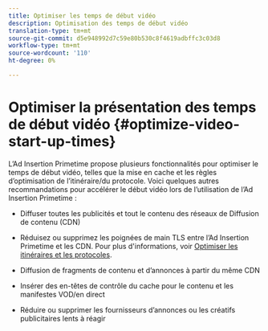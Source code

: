 ```yaml
---
title: Optimiser les temps de début vidéo
description: Optimisation des temps de début vidéo
translation-type: tm+mt
source-git-commit: d5e948992d7c59e80b530c8f4619adbffc3c03d8
workflow-type: tm+mt
source-wordcount: '110'
ht-degree: 0%

---
```



# Optimiser la présentation des temps de début vidéo {#optimize-video-start-up-times}

L’Ad Insertion Primetime propose plusieurs fonctionnalités pour optimiser le temps de début vidéo, telles que la mise en cache et les règles d’optimisation de l’itinéraire/du protocole. Voici quelques autres recommandations pour accélérer le début vidéo lors de l’utilisation de l’Ad Insertion Primetime :

* Diffuser toutes les publicités et tout le contenu des réseaux de Diffusion de contenu (CDN)

* Réduisez ou supprimez les poignées de main TLS entre l’Ad Insertion Primetime et les CDN. Pour plus d&#39;informations, voir [Optimiser les itinéraires et les protocoles](optimize-routes-protocols.md).

* Diffusion de fragments de contenu et d’annonces à partir du même CDN

* Insérer des en-têtes de contrôle du cache pour le contenu et les manifestes VOD/en direct

* Réduire ou supprimer les fournisseurs d’annonces ou les créatifs publicitaires lents à réagir
